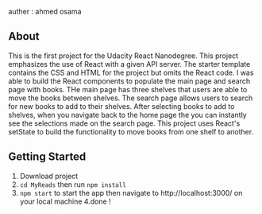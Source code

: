 auther : ahmed osama 
## About

This is the first project for the Udacity React Nanodegree. This project emphasizes the use of React with a given API server. The starter template contains the CSS and HTML for the project but omits the React code. I was able to build the React components to populate the main page and search page with books. THe main page has three shelves that users are able to move the books between shelves. The search page allows users to search for new books to add to their shelves. After selecting books to add to shelves, when you navigate back to the home page the you can instantly see the selections made on the search page. This project uses React's setState to build the functionality to move books from one shelf to another.

## Getting Started

1. Download project
2. `cd MyReads` then run `npm install`
3. `npm start` to start the app then navigate to http://localhost:3000/ on your local machine
4.done !
